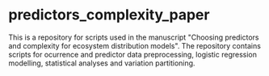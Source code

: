 # predictors_complexity_paper
This is a repository for scripts used in the manuscript "Choosing predictors and complexity for ecosystem distribution models". The repository contains scripts for ocurrence and predictor data preprocessing, logistic regression modelling, statistical analyses and variation partitioning.
